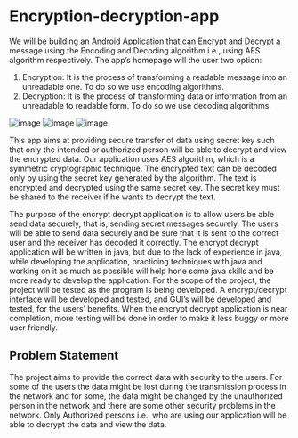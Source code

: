 # Encryption-decryption-app

We will be building an Android Application that can Encrypt and Decrypt a 
message using the Encoding and Decoding algorithm i.e., using AES algorithm
respectively. The app’s homepage will the user two option:
1. Encryption: It is the process of transforming a readable message into an 
unreadable one. To do so we use encoding algorithms.
2. Decryption: It is the process of transforming data or information from an 
unreadable to readable form. To do so we use decoding algorithms.

![image](https://user-images.githubusercontent.com/53852101/185780035-c5f442db-7b0a-4ccd-b0d0-21119ec541c4.png)
![image](https://user-images.githubusercontent.com/53852101/185780051-e4ec1a22-9ffe-4556-aaff-65743edcc3b7.png)
![image](https://user-images.githubusercontent.com/53852101/185780111-b9d6653f-0ff2-40c2-9219-f6f6d45523f1.png)


This app aims at providing secure transfer of data using secret key such that 
only the intended or authorized person will be able to decrypt and view the 
encrypted data.
Our application uses AES algorithm, which is a symmetric cryptographic 
technique.
The encrypted text can be decoded only by using the secret key generated by 
the algorithm. The text is encrypted and decrypted using the same secret key.
The secret key must be shared to the receiver if he wants to decrypt the text.

The purpose of the encrypt decrypt application is to allow users be able send 
data securely, that is, sending secret messages securely. The users will be able to
send data securely and be sure that it is sent to the correct user and the receiver 
has decoded it correctly. The encrypt decrypt application will be written in java, 
but due to the lack of experience in java, while developing the application,
practicing techniques with java and working on it as much as possible will help 
hone some java skills and be more ready to develop the application. For the scope 
of the project, the project will be tested as the program is being developed. A
encrypt/decrypt interface will be developed and tested, and GUI’s will be 
developed and tested, for the users’ benefits. When the encrypt decrypt
application is near completion, more testing will be done in order to make it less 
buggy or more user friendly.

## Problem Statement


The project aims to provide the correct data with security to the users. For 
some of the users the data might be lost during the transmission process in the 
network and for some, the data might be changed by the unauthorized person in 
the network and there are some other security problems in the network. Only 
Authorized persons i.e., who are using our application will be able to decrypt the 
data and view the data.
